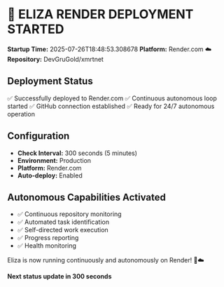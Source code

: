 # 🚀 ELIZA RENDER DEPLOYMENT STARTED
**Startup Time:** 2025-07-26T18:48:53.308678
**Platform:** Render.com ☁️
**Repository:** DevGruGold/xmrtnet

## Deployment Status
✅ Successfully deployed to Render.com
✅ Continuous autonomous loop started
✅ GitHub connection established
✅ Ready for 24/7 autonomous operation

## Configuration
- **Check Interval:** 300 seconds (5 minutes)
- **Environment:** Production
- **Platform:** Render.com
- **Auto-deploy:** Enabled

## Autonomous Capabilities Activated
- ✅ Continuous repository monitoring
- ✅ Automated task identification
- ✅ Self-directed work execution
- ✅ Progress reporting
- ✅ Health monitoring

Eliza is now running continuously and autonomously on Render! 🤖☁️

**Next status update in 300 seconds**
